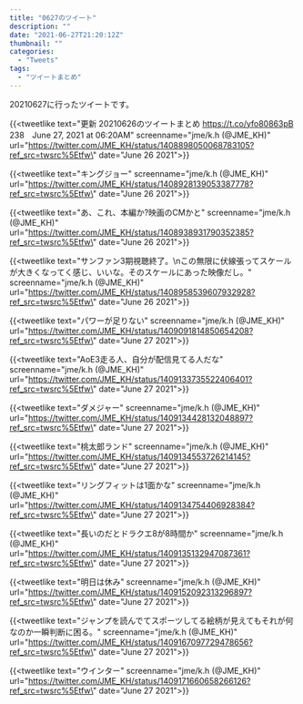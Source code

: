 ```yaml
---
title: "0627のツイート"
description: ""
date: "2021-06-27T21:20:12Z"
thumbnail: ""
categories:
  - "Tweets"
tags:
  - "ツイートまとめ"
---
```

20210627に行ったツイートです。
<!--more-->
{{<tweetlike text=\"更新 20210626のツイートまとめ https://t.co/yfo80863pB 238　June 27, 2021 at 06:20AM\" screenname=\"jme/k.h (@JME_KH)\" url=\"https://twitter.com/JME_KH/status/1408898050068783105?ref_src=twsrc%5Etfw\" date=\"June 26 2021\">}}

{{<tweetlike text=\"キングジョー\" screenname=\"jme/k.h (@JME_KH)\" url=\"https://twitter.com/JME_KH/status/1408928139053387778?ref_src=twsrc%5Etfw\" date=\"June 26 2021\">}}

{{<tweetlike text=\"あ、これ、本編か?映画のCMかと\" screenname=\"jme/k.h (@JME_KH)\" url=\"https://twitter.com/JME_KH/status/1408938931790352385?ref_src=twsrc%5Etfw\" date=\"June 26 2021\">}}

{{<tweetlike text=\"サンファン3期視聴終了。\nこの無限に伏線張ってスケールが大きくなってく感じ、いいな。そのスケールにあった映像だし。\" screenname=\"jme/k.h (@JME_KH)\" url=\"https://twitter.com/JME_KH/status/1408958539607932928?ref_src=twsrc%5Etfw\" date=\"June 26 2021\">}}

{{<tweetlike text=\"パワーが足りない\" screenname=\"jme/k.h (@JME_KH)\" url=\"https://twitter.com/JME_KH/status/1409091814850654208?ref_src=twsrc%5Etfw\" date=\"June 27 2021\">}}

{{<tweetlike text=\"AoE3走る人、自分が配信見てる人だな\" screenname=\"jme/k.h (@JME_KH)\" url=\"https://twitter.com/JME_KH/status/1409133735522406401?ref_src=twsrc%5Etfw\" date=\"June 27 2021\">}}

{{<tweetlike text=\"ダメジャー\" screenname=\"jme/k.h (@JME_KH)\" url=\"https://twitter.com/JME_KH/status/1409134428132048897?ref_src=twsrc%5Etfw\" date=\"June 27 2021\">}}

{{<tweetlike text=\"桃太郎ランド\" screenname=\"jme/k.h (@JME_KH)\" url=\"https://twitter.com/JME_KH/status/1409134553726214145?ref_src=twsrc%5Etfw\" date=\"June 27 2021\">}}

{{<tweetlike text=\"リングフィットは1面かな\" screenname=\"jme/k.h (@JME_KH)\" url=\"https://twitter.com/JME_KH/status/1409134754406928384?ref_src=twsrc%5Etfw\" date=\"June 27 2021\">}}

{{<tweetlike text=\"長いのだとドラクエ8が8時間か\" screenname=\"jme/k.h (@JME_KH)\" url=\"https://twitter.com/JME_KH/status/1409135132947087361?ref_src=twsrc%5Etfw\" date=\"June 27 2021\">}}

{{<tweetlike text=\"明日は休み\" screenname=\"jme/k.h (@JME_KH)\" url=\"https://twitter.com/JME_KH/status/1409152092313296897?ref_src=twsrc%5Etfw\" date=\"June 27 2021\">}}

{{<tweetlike text=\"ジャンプを読んでてスポーツしてる絵柄が見えてもそれが何なのか一瞬判断に困る。\" screenname=\"jme/k.h (@JME_KH)\" url=\"https://twitter.com/JME_KH/status/1409167097729478656?ref_src=twsrc%5Etfw\" date=\"June 27 2021\">}}

{{<tweetlike text=\"ウインター\" screenname=\"jme/k.h (@JME_KH)\" url=\"https://twitter.com/JME_KH/status/1409171660658266126?ref_src=twsrc%5Etfw\" date=\"June 27 2021\">}}

